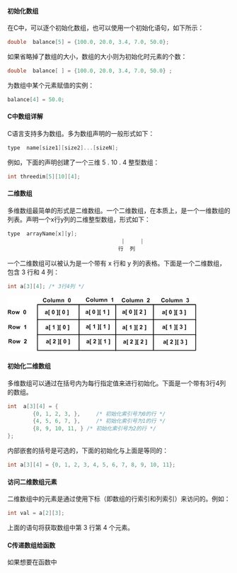 #### 初始化数组

在C中，可以逐个初始化数组，也可以使用一个初始化语句，如下所示：

```c
double  balance[5] = {100.0, 20.0, 3.4, 7.0, 50.0};
```

如果省略掉了数组的大小，数组的大小则为初始化时元素的个数：

```c
double  balance[ ] = {100.0, 20.0, 3.4, 7.0, 50.0} ;
```

为数组中某个元素赋值的实例：

```c
balance[4] = 50.0;
```



#### C中数组详解

C语言支持多为数组。多为数组声明的一般形式如下：

```c
type  name[size1][size2]...[sizeN];
```

例如，下面的声明创建了一个三维 5 . 10 . 4 整型数组：

```c
int threedim[5][10][4];
```

#### 二维数组

多维数组最简单的形式是二维数组。一个二维数组，在本质上，是一个一维数组的列表。声明一个x行y列的二维整型数组，形式如下：

```c
type  arrayName[x][y];
									|	  |
                                   行  列
```

一个二维数组可以被认为是一个带有 x 行和 y 列的表格。下面是一个二维数组，包含 3 行和 4 列：

```c
int a[3][4]; /* 3行4列 */
```

![two_dimensional_arrays](/img/two_dimensional_arrays.jpg)

#### 初始化二维数组

多维数组可以通过在括号内为每行指定值来进行初始化。下面是一个带有3行4列的数组。

```c
int  a[3][4] = {
		{0, 1, 2, 3, },		/* 初始化索引号为0的行 */
		{4, 5, 6, 7, },		/* 初始化索引号为1的行 */
		{8, 9, 10, 11, } /* 初始化索引号为2的行 */
};
```

内部嵌套的括号是可选的，下面的初始化与上面是等同的：

```c
int a[3][4] = {0, 1, 2, 3, 4, 5, 6, 7, 8, 9, 10, 11};
```

#### 访问二维数组元素

二维数组中的元素是通过使用下标（即数组的行索引和列索引）来访问的。例如：

```c
int val = a[2][3];
```

上面的语句将获取数组中第 3 行第 4 个元素。



#### C传递数组给函数

如果想要在函数中